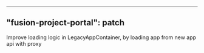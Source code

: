 
---
"fusion-project-portal": patch
--- 
Improve loading logic in LegacyAppContainer, by loading app from new app api with proxy
